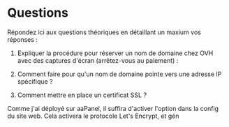 # Questions

Répondez ici aux questions théoriques en détaillant un maxium vos réponses :

1) Expliquer la procédure pour réserver un nom de domaine chez OVH avec des captures d'écran (arrêtez-vous au paiement) :

2. Comment faire pour qu'un nom de domaine pointe vers une adresse IP spécifique ?


3. Comment mettre en place un certificat SSL ?

Comme j'ai déployé sur aaPanel, il suffira d'activer l'option dans la config du site web.
Cela activera le protocole Let's Encrypt, et gén
